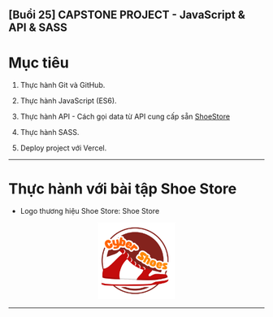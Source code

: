 ## [Buổi 25] CAPSTONE PROJECT - JavaScript & API & SASS

# Mục tiêu

1. Thực hành Git và GitHub.

2. Thực hành JavaScript (ES6).

3. Thực hành API - Cách gọi data từ API cung cấp sẵn [ShoeStore](https://shop.cyberlearn.vn/swagger/index.html)

4. Thực hành SASS.

5. Deploy project với Vercel.

<hr>

# Thực hành với bài tập Shoe Store

- Logo thương hiệu Shoe Store: Shoe Store

<div align="center">
	<picture>
		<img loading="lazy" width="30%" src="./image/logo-cyber-shoe.png" alt="Banner">
	</picture>
</div>

<hr>
